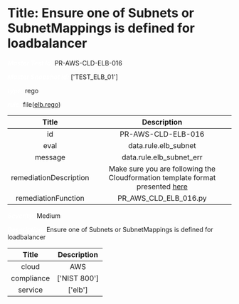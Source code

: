 



# Title: Ensure one of Subnets or SubnetMappings is defined for loadbalancer


***<font color="white">Master Test Id:</font>*** PR-AWS-CLD-ELB-016

***<font color="white">Master Snapshot Id:</font>*** ['TEST_ELB_01']

***<font color="white">type:</font>*** rego

***<font color="white">rule:</font>*** file([elb.rego])  
  
  
  
  

|Title|Description|
| :---: | :---: |
|id|PR-AWS-CLD-ELB-016|
|eval|data.rule.elb_subnet|
|message|data.rule.elb_subnet_err|
|remediationDescription|Make sure you are following the Cloudformation template format presented <a href='https://docs.aws.amazon.com/AWSCloudFormation/latest/UserGuide/aws-properties-elasticloadbalancingv2-loadbalancer-subnetmapping.html#cfn-elasticloadbalancingv2-loadbalancer-subnetmapping-subnetid' target='_blank'>here</a>|
|remediationFunction|PR_AWS_CLD_ELB_016.py|


***<font color="white">Severity:</font>*** Medium

***<font color="white">Description:</font>*** Ensure one of Subnets or SubnetMappings is defined for loadbalancer  
  
  

|Title|Description|
| :---: | :---: |
|cloud|AWS|
|compliance|['NIST 800']|
|service|['elb']|



[elb.rego]: https://github.com/prancer-io/prancer-compliance-test/tree/master/aws/cloud/elb.rego
